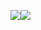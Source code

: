 <img align="center" src="https://github-readme-stats.vercel.app/api?username=leticiabeluzi&theme=dark&show_icons=true" /><img align="center" src="https://github-readme-stats.vercel.app/api/top-langs/?username=leticiabeluzi&theme=dark" />

